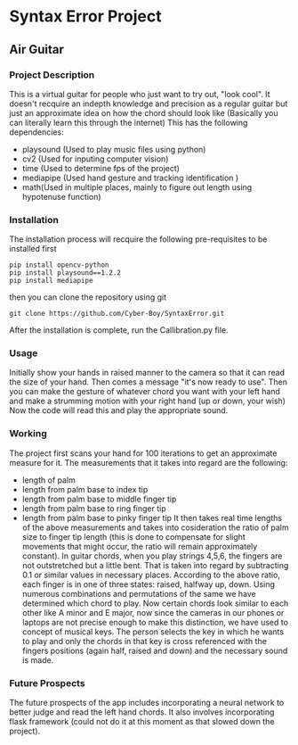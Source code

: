 # Syntax Error Project
## Air Guitar 
### **Project Description**
This is a virtual guitar for people who just want to try out, "look cool". It doesn't recquire an indepth knowledge and precision as a regular guitar but just an approximate idea on how the chord should look like (Basically you can literally learn this through the internet)
This has the following dependencies:
- playsound (Used to play music files using python)
- cv2 (Used for inputing computer vision)
- time (Used to determine fps of the project)
- mediapipe (Used hand gesture and tracking identification )
- math(Used in multiple places, mainly to figure out length using hypotenuse function)
### Installation
The installation process will recquire the following pre-requisites to be installed first 
```
pip install opencv-python
pip install playsound==1.2.2
pip install mediapipe
```
then you can clone the repository using git
```
git clone https://github.com/Cyber-Boy/SyntaxError.git 
```
After the installation is complete, run the Callibration.py file. 
### Usage
Initially show your hands in raised manner to the camera so that it can read the size of your hand. Then comes a message "it's now ready to use". Then you can make the gesture of whatever chord you want with your left hand and make a strumming motion with your right hand (up or down, your wish)
Now the code will read this and play the appropriate sound. 
### Working
The project first scans your hand for 100 iterations to get an approximate measure for it. The measurements that it takes into regard are the following:
- length of palm
- length from palm base to index tip
- length from palm base to middle finger tip
- length from palm base to ring finger tip
- length from palm base to pinky finger tip
It then takes real time lengths of the above measurements and takes into cosideration the ratio of palm size to finger tip length (this is done to compensate for slight movements that might occur, the ratio will remain approximately constant). 
In guitar chords, when you play strings 4,5,6, the fingers are not outstretched but a little bent. That is taken into regard by subtracting 0.1 or similar values in necessary places. 
According to the above ratio, each finger is in one of three states: raised, halfway up, down. Using numerous combinations and permutations of the same we have determined which chord to play. 
Now certain chords look similar to each other like A minor and E major, now since the cameras in our phones or laptops are not precise enough to make this distinction, we have used to concept of musical keys. The person selects the key in which he wants to play and only the chords in that key is cross referenced with the fingers positions (again half, raised and down) and the necessary sound is made. 
### Future Prospects
The future prospects of the app includes incorporating a neural network to better judge and read the left hand chords. It also involves incorporating flask framework (could not do it at this moment as that slowed down the project).
